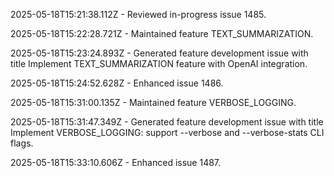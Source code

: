 2025-05-18T15:21:38.112Z - Reviewed in-progress issue 1485.

2025-05-18T15:22:28.721Z - Maintained feature TEXT_SUMMARIZATION.

2025-05-18T15:23:24.893Z - Generated feature development issue with title Implement TEXT_SUMMARIZATION feature with OpenAI integration.

2025-05-18T15:24:52.628Z - Enhanced issue 1486.

2025-05-18T15:31:00.135Z - Maintained feature VERBOSE_LOGGING.

2025-05-18T15:31:47.349Z - Generated feature development issue with title Implement VERBOSE_LOGGING: support --verbose and --verbose-stats CLI flags.

2025-05-18T15:33:10.606Z - Enhanced issue 1487.

